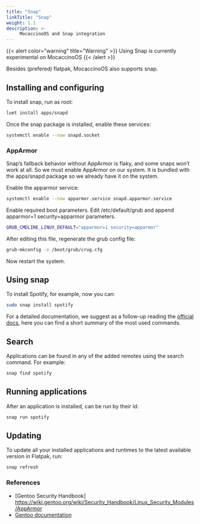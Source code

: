 ```yaml
---
title: "Snap"
linkTitle: "Snap"
weight: 1.1
description: >-
     MocaccinoOS and Snap integration
---
```


{{< alert color="warning" title="Warning" >}}
Using Snap is currently experimental on MocaccinoOS
{{< /alert >}}

Besides (prefered) flatpak, MocaccinoOS also supports snap.

## Installing and configuring

To install snap, run as root:

```bash
luet install apps/snapd
```

Once the snap package is installed, enable these services:

```bash
systemctl enable --now snapd.socket
```

### AppArmor

Snap’s fallback behavior without AppArmor is flaky, and some snaps won’t work at all.
So we must enable AppArmor on our system. It is bundled with the apps/snapd package so we already have it on the system.

Enable the apparmor service:

```bash
systemctl enable --now apparmor.service snapd.apparmor.service
```

Enable required boot parameters. Edit /etc/default/grub and append apparmor=1 security=apparmor parameters.

```bash
GRUB_CMDLINE_LINUX_DEFAULT="apparmor=1 security=apparmor"
```
After editing this file, regenerate the grub config file:

```bash
grub-mkconfig -o /boot/grub/crug.cfg
```
Now restart the system.

## Using snap

To install Spotify, for example, now you can: 

```bash
sudo snap install spotify
```

For a detailed documentation, we suggest as a follow-up reading the [official docs](https://snapcraft.io/docs/get-started), here you can find a short summary of the most used commands.

## Search

Applications can be found in any of the added remotes using the search command. For example:

```bash
snap find spotify
```

## Running applications

After an application is installed, can be run by their id:

```bash
snap run spotify
```

## Updating

To update all your installed applications and runtimes to the latest available version in Flatpak, run:

```bash
snap refresh
```

### References

- [Gentoo Security Handbook] https://wiki.gentoo.org/wiki/Security_Handbook/Linux_Security_Modules/AppArmor
- [Gentoo documentation](https://wiki.gentoo.org/wiki/Snap)
